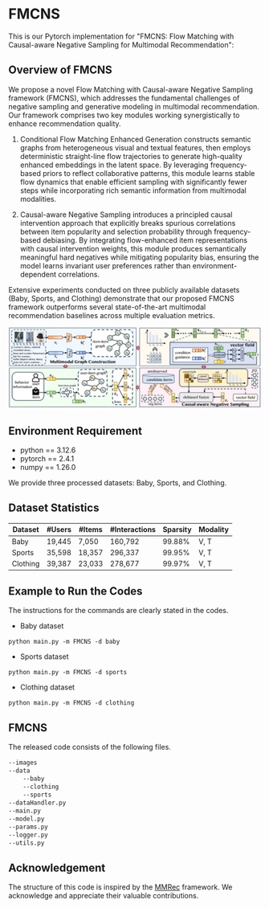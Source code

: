 # FMCNS
This is our Pytorch implementation for "FMCNS: Flow Matching with Causal-aware Negative Sampling for Multimodal Recommendation":  

## Overview of FMCNS
We propose a novel Flow Matching with Causal-aware Negative Sampling framework (FMCNS), which addresses the fundamental challenges of negative sampling and generative modeling in multimodal recommendation. Our framework comprises two key modules working synergistically to enhance recommendation quality.

1) Conditional Flow Matching Enhanced Generation constructs semantic graphs from heterogeneous visual and textual features, then employs deterministic straight-line flow trajectories to generate high-quality enhanced embeddings in the latent space. By leveraging frequency-based priors to reflect collaborative patterns, this module learns stable flow dynamics that enable efficient sampling with significantly fewer steps while incorporating rich semantic information from multimodal modalities.

2) Causal-aware Negative Sampling introduces a principled causal intervention approach that explicitly breaks spurious correlations between item popularity and selection probability through frequency-based debiasing. By integrating flow-enhanced item representations with causal intervention weights, this module produces semantically meaningful hard negatives while mitigating popularity bias, ensuring the model learns invariant user preferences rather than environment-dependent correlations.

Extensive experiments conducted on three publicly available datasets (Baby, Sports, and Clothing) demonstrate that our proposed FMCNS framework outperforms several state-of-the-art multimodal recommendation baselines across multiple evaluation metrics.

<p>
<img src="./images/model.jpg" >
</p>

## Environment Requirement

* python == 3.12.6
* pytorch == 2.4.1
* numpy == 1.26.0

We provide three processed datasets: Baby, Sports, and Clothing.

## Dataset Statistics
| Dataset   | #Users | #Items | #Interactions | Sparsity | Modality |
|-----------|--------|--------|---------------|----------|----------|
| Baby      | 19,445 | 7,050  | 160,792       | 99.88%   | V, T     |
| Sports    | 35,598 | 18,357 | 296,337       | 99.95%   | V, T     |
| Clothing  | 39,387 | 23,033 | 278,677       | 99.97%   | V, T     |

## Example to Run the Codes

The instructions for the commands are clearly stated in the codes.

* Baby dataset
```
python main.py -m FMCNS -d baby
```

* Sports dataset

```
python main.py -m FMCNS -d sports
```

* Clothing dataset

```
python main.py -m FMCNS -d clothing
```


## FMCNS
The released code consists of the following files.
```
--images
--data
    --baby
    --clothing
    --sports
--dataHandler.py           
--main.py
--model.py
--params.py
--logger.py
--utils.py
```

## Acknowledgement
The structure of this code is inspired by the [MMRec](https://github.com/enoche/MMRec) framework. We acknowledge and appreciate their valuable contributions.